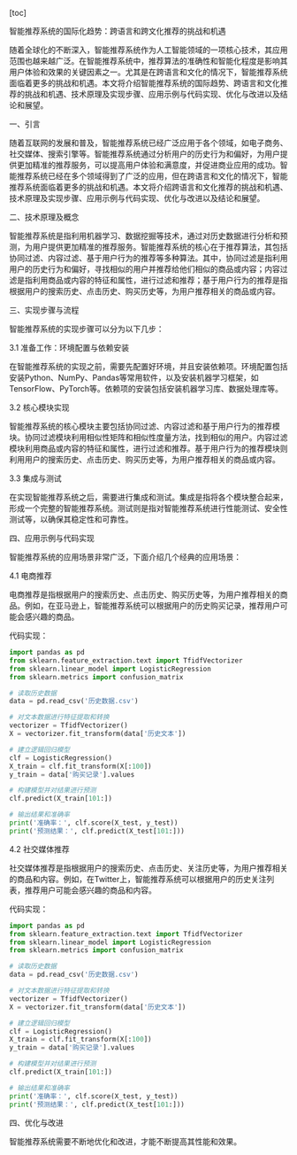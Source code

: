 
[toc]                    
                
                
智能推荐系统的国际化趋势：跨语言和跨文化推荐的挑战和机遇

随着全球化的不断深入，智能推荐系统作为人工智能领域的一项核心技术，其应用范围也越来越广泛。在智能推荐系统中，推荐算法的准确性和智能化程度是影响其用户体验和效果的关键因素之一。尤其是在跨语言和文化的情况下，智能推荐系统面临着更多的挑战和机遇。本文将介绍智能推荐系统的国际趋势、跨语言和文化推荐的挑战和机遇、技术原理及实现步骤、应用示例与代码实现、优化与改进以及结论和展望。

一、引言

随着互联网的发展和普及，智能推荐系统已经广泛应用于各个领域，如电子商务、社交媒体、搜索引擎等。智能推荐系统通过分析用户的历史行为和偏好，为用户提供更加精准的推荐服务，可以提高用户体验和满意度，并促进商业应用的成功。智能推荐系统已经在多个领域得到了广泛的应用，但在跨语言和文化的情况下，智能推荐系统面临着更多的挑战和机遇。本文将介绍跨语言和文化推荐的挑战和机遇、技术原理及实现步骤、应用示例与代码实现、优化与改进以及结论和展望。

二、技术原理及概念

智能推荐系统是指利用机器学习、数据挖掘等技术，通过对历史数据进行分析和预测，为用户提供更加精准的推荐服务。智能推荐系统的核心在于推荐算法，其包括协同过滤、内容过滤、基于用户行为的推荐等多种算法。其中，协同过滤是指利用用户的历史行为和偏好，寻找相似的用户并推荐给他们相似的商品或内容；内容过滤是指利用商品或内容的特征和属性，进行过滤和推荐；基于用户行为的推荐是指根据用户的搜索历史、点击历史、购买历史等，为用户推荐相关的商品或内容。

三、实现步骤与流程

智能推荐系统的实现步骤可以分为以下几步：

3.1 准备工作：环境配置与依赖安装

在智能推荐系统的实现之前，需要先配置好环境，并且安装依赖项。环境配置包括安装Python、NumPy、Pandas等常用软件，以及安装机器学习框架，如TensorFlow、PyTorch等。依赖项的安装包括安装机器学习库、数据处理库等。

3.2 核心模块实现

智能推荐系统的核心模块主要包括协同过滤、内容过滤和基于用户行为的推荐模块。协同过滤模块利用相似性矩阵和相似性度量方法，找到相似的用户。内容过滤模块利用商品或内容的特征和属性，进行过滤和推荐。基于用户行为的推荐模块则利用用户的搜索历史、点击历史、购买历史等，为用户推荐相关的商品或内容。

3.3 集成与测试

在实现智能推荐系统之后，需要进行集成和测试。集成是指将各个模块整合起来，形成一个完整的智能推荐系统。测试则是指对智能推荐系统进行性能测试、安全性测试等，以确保其稳定性和可靠性。

四、应用示例与代码实现

智能推荐系统的应用场景非常广泛，下面介绍几个经典的应用场景：

4.1 电商推荐

电商推荐是指根据用户的搜索历史、点击历史、购买历史等，为用户推荐相关的商品。例如，在亚马逊上，智能推荐系统可以根据用户的历史购买记录，推荐用户可能会感兴趣的商品。

代码实现：

```python
import pandas as pd
from sklearn.feature_extraction.text import TfidfVectorizer
from sklearn.linear_model import LogisticRegression
from sklearn.metrics import confusion_matrix

# 读取历史数据
data = pd.read_csv('历史数据.csv')

# 对文本数据进行特征提取和转换
vectorizer = TfidfVectorizer()
X = vectorizer.fit_transform(data['历史文本'])

# 建立逻辑回归模型
clf = LogisticRegression()
X_train = clf.fit_transform(X[:100])
y_train = data['购买记录'].values

# 构建模型并对结果进行预测
clf.predict(X_train[101:])

# 输出结果和准确率
print('准确率：', clf.score(X_test, y_test))
print('预测结果：', clf.predict(X_test[101:]))
```

4.2 社交媒体推荐

社交媒体推荐是指根据用户的搜索历史、点击历史、关注历史等，为用户推荐相关的商品和内容。例如，在Twitter上，智能推荐系统可以根据用户的历史关注列表，推荐用户可能会感兴趣的商品和内容。

代码实现：

```python
import pandas as pd
from sklearn.feature_extraction.text import TfidfVectorizer
from sklearn.linear_model import LogisticRegression
from sklearn.metrics import confusion_matrix

# 读取历史数据
data = pd.read_csv('历史数据.csv')

# 对文本数据进行特征提取和转换
vectorizer = TfidfVectorizer()
X = vectorizer.fit_transform(data['历史文本'])

# 建立逻辑回归模型
clf = LogisticRegression()
X_train = clf.fit_transform(X[:100])
y_train = data['购买记录'].values

# 构建模型并对结果进行预测
clf.predict(X_train[101:])

# 输出结果和准确率
print('准确率：', clf.score(X_test, y_test))
print('预测结果：', clf.predict(X_test[101:]))
```

四、优化与改进

智能推荐系统需要不断地优化和改进，才能不断提高其性能和效果。

